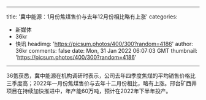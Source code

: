 
---
title: '冀中能源：1月份焦煤售价与去年12月份相比略有上涨'
categories: 
 - 新媒体
 - 36kr
 - 快讯
headimg: 'https://picsum.photos/400/300?random=4186'
author: 36kr
comments: false
date: Mon, 31 Jan 2022 06:07:03 GMT
thumbnail: 'https://picsum.photos/400/300?random=4186'
---

<div>   
36氪获悉，冀中能源在机构调研时表示，公司去年四季度焦煤的平均销售价格比三季度高；2022年一月份焦煤售价与去年十二月份相比，略有上涨。邢台矿西井项目在持续加快推进中，年产能60万吨，预计在2022年下半年投产。  
</div>
            